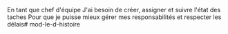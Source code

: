 En tant que chef d'équipe
J'ai besoin de créer, assigner et suivre l'état des taches
Pour que je puisse mieux gérer mes responsabilités et respecter les délais# mod-le-d-histoire
